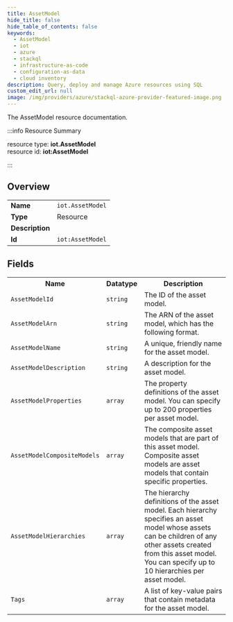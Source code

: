 ```yaml
---
title: AssetModel
hide_title: false
hide_table_of_contents: false
keywords:
  - AssetModel
  - iot
  - azure
  - stackql
  - infrastructure-as-code
  - configuration-as-data
  - cloud inventory
description: Query, deploy and manage Azure resources using SQL
custom_edit_url: null
image: /img/providers/azure/stackql-azure-provider-featured-image.png
---
```

The AssetModel resource documentation.

:::info Resource Summary

<div class="row">
<div class="providerDocColumn">
<span>resource type:&nbsp;<b>iot.AssetModel</b></span><br />
<span>resource id:&nbsp;<b>iot:AssetModel</b></span><br />
</div>
</div>

:::

## Overview
<table><tbody>
<tr><td><b>Name</b></td><td><code>iot.AssetModel</code></td></tr>
<tr><td><b>Type</b></td><td>Resource</td></tr>
<tr><td><b>Description</b></td><td></td></tr>
<tr><td><b>Id</b></td><td><code>iot:AssetModel</code></td></tr>
</tbody></table>

## Fields
<table><tbody>
<tr><th>Name</th><th>Datatype</th><th>Description</th></tr>
<tr><td><code>AssetModelId</code></td><td><code>string</code></td><td>The ID of the asset model.</td></tr><tr><td><code>AssetModelArn</code></td><td><code>string</code></td><td>The ARN of the asset model, which has the following format.</td></tr><tr><td><code>AssetModelName</code></td><td><code>string</code></td><td>A unique, friendly name for the asset model.</td></tr><tr><td><code>AssetModelDescription</code></td><td><code>string</code></td><td>A description for the asset model.</td></tr><tr><td><code>AssetModelProperties</code></td><td><code>array</code></td><td>The property definitions of the asset model. You can specify up to 200 properties per asset model.</td></tr><tr><td><code>AssetModelCompositeModels</code></td><td><code>array</code></td><td>The composite asset models that are part of this asset model. Composite asset models are asset models that contain specific properties.</td></tr><tr><td><code>AssetModelHierarchies</code></td><td><code>array</code></td><td>The hierarchy definitions of the asset model. Each hierarchy specifies an asset model whose assets can be children of any other assets created from this asset model. You can specify up to 10 hierarchies per asset model.</td></tr><tr><td><code>Tags</code></td><td><code>array</code></td><td>A list of key-value pairs that contain metadata for the asset model.</td></tr>
</tbody></table>